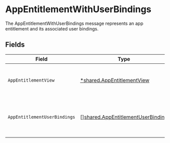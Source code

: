 # AppEntitlementWithUserBindings

The AppEntitlementWithUserBindings message represents an app entitlement and its associated user bindings.


## Fields

| Field                                                                                                                                       | Type                                                                                                                                        | Required                                                                                                                                    | Description                                                                                                                                 |
| ------------------------------------------------------------------------------------------------------------------------------------------- | ------------------------------------------------------------------------------------------------------------------------------------------- | ------------------------------------------------------------------------------------------------------------------------------------------- | ------------------------------------------------------------------------------------------------------------------------------------------- |
| `AppEntitlementView`                                                                                                                        | [*shared.AppEntitlementView](../../../pkg/models/shared/appentitlementview.md)                                                              | :heavy_minus_sign:                                                                                                                          | The app entitlement view contains the serialized app entitlement and paths to objects referenced by the app entitlement.                    |
| `AppEntitlementUserBindings`                                                                                                                | [][shared.AppEntitlementUserBinding](../../../pkg/models/shared/appentitlementuserbinding.md)                                               | :heavy_minus_sign:                                                                                                                          | An array of AppEntitlementUserBinding objects which represent the relationships that give app users access to the specific app entitlement. |